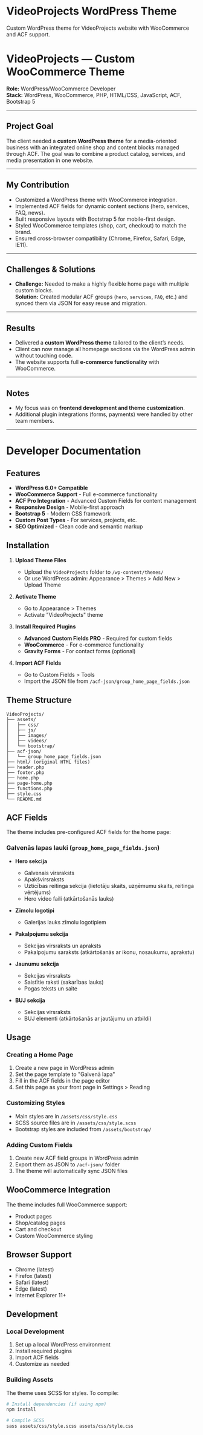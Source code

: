 # VideoProjects WordPress Theme

Custom WordPress theme for VideoProjects website with WooCommerce and ACF support.


# VideoProjects — Custom WooCommerce Theme

**Role:** WordPress/WooCommerce Developer  
**Stack:** WordPress, WooCommerce, PHP, HTML/CSS, JavaScript, ACF, Bootstrap 5  

---

## Project Goal
The client needed a **custom WordPress theme** for a media-oriented business with an integrated online shop and content blocks managed through ACF. The goal was to combine a product catalog, services, and media presentation in one website.

---

## My Contribution
- Customized a WordPress theme with WooCommerce integration.  
- Implemented ACF fields for dynamic content sections (hero, services, FAQ, news).  
- Built responsive layouts with Bootstrap 5 for mobile-first design.  
- Styled WooCommerce templates (shop, cart, checkout) to match the brand.  
- Ensured cross-browser compatibility (Chrome, Firefox, Safari, Edge, IE11).  

---

## Challenges & Solutions
- **Challenge:** Needed to make a highly flexible home page with multiple custom blocks.  
  **Solution:** Created modular ACF groups (`hero`, `services`, `FAQ`, etc.) and synced them via JSON for easy reuse and migration.  

---

## Results
- Delivered a **custom WordPress theme** tailored to the client’s needs.  
- Client can now manage all homepage sections via the WordPress admin without touching code.  
- The website supports full **e-commerce functionality** with WooCommerce.  

---

## Notes
- My focus was on **frontend development and theme customization**.  
- Additional plugin integrations (forms, payments) were handled by other team members.  

---



# Developer Documentation


## Features

- **WordPress 6.0+ Compatible**
- **WooCommerce Support** - Full e-commerce functionality
- **ACF Pro Integration** - Advanced Custom Fields for content management
- **Responsive Design** - Mobile-first approach
- **Bootstrap 5** - Modern CSS framework
- **Custom Post Types** - For services, projects, etc.
- **SEO Optimized** - Clean code and semantic markup

## Installation

1. **Upload Theme Files**

   - Upload the `VideoProjects` folder to `/wp-content/themes/`
   - Or use WordPress admin: Appearance > Themes > Add New > Upload Theme

2. **Activate Theme**

   - Go to Appearance > Themes
   - Activate "VideoProjects" theme

3. **Install Required Plugins**

   - **Advanced Custom Fields PRO** - Required for custom fields
   - **WooCommerce** - For e-commerce functionality
   - **Gravity Forms** - For contact forms (optional)

4. **Import ACF Fields**
   - Go to Custom Fields > Tools
   - Import the JSON file from `/acf-json/group_home_page_fields.json`

## Theme Structure

```
VideoProjects/
├── assets/
│   ├── css/
│   ├── js/
│   ├── images/
│   ├── videos/
│   └── bootstrap/
├── acf-json/
│   └── group_home_page_fields.json
├── html/ (original HTML files)
├── header.php
├── footer.php
├── home.php
├── page-home.php
├── functions.php
├── style.css
└── README.md
```

## ACF Fields

The theme includes pre-configured ACF fields for the home page:

### Galvenās lapas lauki (`group_home_page_fields.json`)

- **Hero sekcija**

  - Galvenais virsraksts
  - Apakšvirsraksts
  - Uzticības reitinga sekcija (lietotāju skaits, uzņēmumu skaits, reitinga vērtējums)
  - Hero video faili (atkārtošanās lauks)

- **Zīmolu logotipi**

  - Galerijas lauks zīmolu logotipiem

- **Pakalpojumu sekcija**

  - Sekcijas virsraksts un apraksts
  - Pakalpojumu saraksts (atkārtošanās ar ikonu, nosaukumu, aprakstu)

- **Jaunumu sekcija**

  - Sekcijas virsraksts
  - Saistītie raksti (sakarības lauks)
  - Pogas teksts un saite

- **BUJ sekcija**

  - Sekcijas virsraksts
  - BUJ elementi (atkārtošanās ar jautājumu un atbildi)

## Usage

### Creating a Home Page

1. Create a new page in WordPress admin
2. Set the page template to "Galvenā lapa"
3. Fill in the ACF fields in the page editor
4. Set this page as your front page in Settings > Reading

### Customizing Styles

- Main styles are in `/assets/css/style.css`
- SCSS source files are in `/assets/css/style.scss`
- Bootstrap styles are included from `/assets/bootstrap/`

### Adding Custom Fields

1. Create new ACF field groups in WordPress admin
2. Export them as JSON to `/acf-json/` folder
3. The theme will automatically sync JSON files

## WooCommerce Integration

The theme includes full WooCommerce support:

- Product pages
- Shop/catalog pages
- Cart and checkout
- Custom WooCommerce styling

## Browser Support

- Chrome (latest)
- Firefox (latest)
- Safari (latest)
- Edge (latest)
- Internet Explorer 11+

## Development

### Local Development

1. Set up a local WordPress environment
2. Install required plugins
3. Import ACF fields
4. Customize as needed

### Building Assets

The theme uses SCSS for styles. To compile:

```bash
# Install dependencies (if using npm)
npm install

# Compile SCSS
sass assets/css/style.scss assets/css/style.css
```
